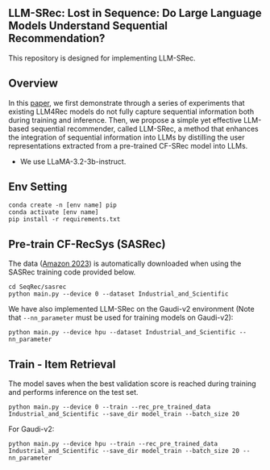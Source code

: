 ## LLM-SRec: Lost in Sequence: Do Large Language Models Understand Sequential Recommendation?

This repository is designed for implementing LLM-SRec.

## Overview

In this [paper](https://arxiv.org/abs/2502.13909), we first demonstrate through a series of experiments that existing LLM4Rec models do not fully capture sequential information both during training and inference. Then, we propose a simple yet effective LLM-based sequential recommender, called LLM-SRec, a method that enhances the integration of sequential information into LLMs by distilling the user representations extracted from a pre-trained CF-SRec model into LLMs.

- We use LLaMA-3.2-3b-instruct.

## Env Setting
```
conda create -n [env name] pip
conda activate [env name]
pip install -r requirements.txt
```

## Pre-train CF-RecSys (SASRec)

The data ([Amazon 2023](https://amazon-reviews-2023.github.io/)) is automatically downloaded when using the SASRec training code provided below.

```
cd SeqRec/sasrec
python main.py --device 0 --dataset Industrial_and_Scientific
```

We have also implemented LLM-SRec on the Gaudi-v2 environment (Note that `--nn_parameter` must be used for training models on Gaudi-v2):
```
python main.py --device hpu --dataset Industrial_and_Scientific --nn_parameter
```

## Train - Item Retrieval
The model saves when the best validation score is reached during training and performs inference on the test set.

```
python main.py --device 0 --train --rec_pre_trained_data Industrial_and_Scientific --save_dir model_train --batch_size 20
```

For Gaudi-v2:
```
python main.py --device hpu --train --rec_pre_trained_data Industrial_and_Scientific --save_dir model_train --batch_size 20 --nn_parameter
```